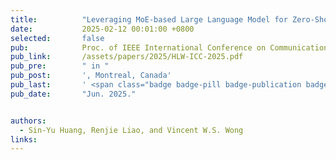 ```yaml
---
title:          "Leveraging MoE-based Large Language Model for Zero-Shot Multi-Task Semantic Communication"
date:           2025-02-12 00:01:00 +0800
selected:       false
pub:            Proc. of IEEE International Conference on Communications (ICC)
pub_link:       /assets/papers/2025/HLW-ICC-2025.pdf
pub_pre:        " in "
pub_post:       ', Montreal, Canada'
pub_last:       ' <span class="badge badge-pill badge-publication badge-success">LLM</span>,  <span class="badge badge-pill badge-publication badge-warning">Semantic</span>'
pub_date:       "Jun. 2025."


authors:
  - Sin-Yu Huang, Renjie Liao, and Vincent W.S. Wong
links:
---
```

